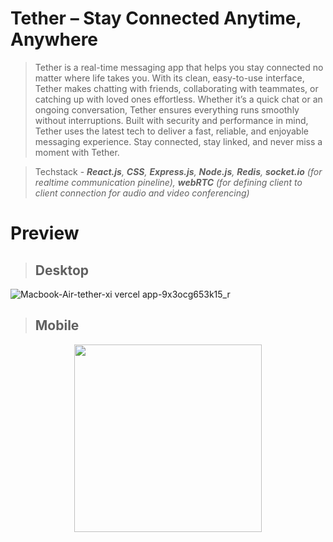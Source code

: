 # Tether – Stay Connected Anytime, Anywhere

> Tether is a real-time messaging app that helps you stay connected no matter where life takes you. With its clean, easy-to-use interface, Tether makes chatting with friends, collaborating with teammates, or catching up with loved ones effortless. Whether it’s a quick chat or an ongoing conversation, Tether ensures everything runs smoothly without interruptions. Built with security and performance in mind, Tether uses the latest tech to deliver a fast, reliable, and enjoyable messaging experience. Stay connected, stay linked, and never miss a moment with Tether.

> Techstack - ***React.js**, **CSS**, **Express.js**, **Node.js**, **Redis**, **socket.io** (for realtime communication pineline), **webRTC** (for defining client to client connection for audio and video conferencing)*


# Preview
> Desktop
> ---
![Macbook-Air-tether-xi vercel app-9x3ocg653k15_r](https://github.com/user-attachments/assets/6f2313a7-e281-4483-b8a6-6e37683fad4d)
> 
> Mobile
> ---

<p align='center'>
<img src='https://github.com/user-attachments/assets/b4412eed-5c8d-4e61-84a4-3c83b4a4e13b' width='300'>
</p>

